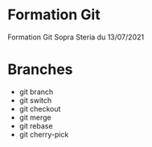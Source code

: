 # Formation Git

Formation Git Sopra Steria du 13/07/2021

# Branches

* git branch
* git switch
* git checkout
* git merge
* git rebase
* git cherry-pick

